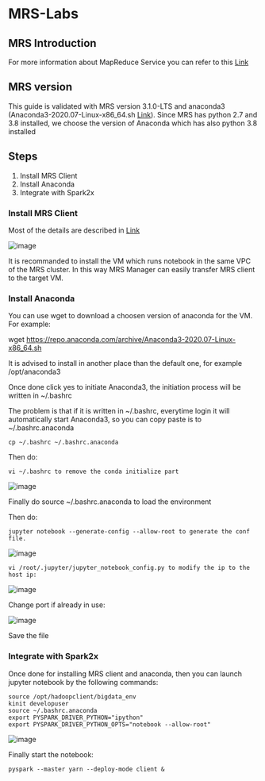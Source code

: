 # MRS-Labs

## MRS Introduction
For more information about MapReduce Service you can refer to this [Link](https://cloud.orange-business.com/en/offers/infrastructure-iaas/public-cloud/features/map-reduce-service/)

## MRS version
This guide is validated with MRS version 3.1.0-LTS and anaconda3 (Anaconda3-2020.07-Linux-x86_64.sh [Link](https://docs.anaconda.com/anaconda/install/hashes/lin-3-64/)). Since MRS has python 2.7 and 3.8 installed, we choose the version of Anaconda which has also python 3.8 installed 
## Steps
1. Install MRS Client
3. Install Anaconda
4. Integrate with Spark2x

### Install MRS Client

Most of the details are described in [Link](https://docs.prod-cloud-ocb.orange-business.com/usermanual/mrs/admin_guide_000171.html)

![image](https://user-images.githubusercontent.com/11695917/147064871-4c1bfe47-4ee0-41a0-91fc-83617e27fca5.png)

It is recommanded to install the VM which runs notebook in the same VPC of the MRS cluster. In this way MRS Manager can easily transfer MRS client to the target VM.

### Install Anaconda

You can use wget to download a choosen version of anaconda for the VM. For example:

wget https://repo.anaconda.com/archive/Anaconda3-2020.07-Linux-x86_64.sh

It is advised to install in another place than the default one, for example /opt/anaconda3

Once done click yes to initiate Anaconda3, the initiation process will be written in  ~/.bashrc

The problem is that if it is written in ~/.bashrc, everytime login it will automatically start Anaconda3, so you can copy paste is to ~/.bashrc.anaconda

```
cp ~/.bashrc ~/.bashrc.anaconda
```

Then do:

```
vi ~/.bashrc to remove the conda initialize part
```

![image](https://user-images.githubusercontent.com/11695917/147119509-584e235d-e79a-4b4c-8947-7eaab7a5e1d8.png)

Finally do source ~/.bashrc.anaconda to load the environment

Then do: 

```
jupyter notebook --generate-config --allow-root to generate the conf file.
```

![image](https://user-images.githubusercontent.com/11695917/147119667-e67269e3-1c65-46b6-81f2-d82ac28df63d.png)

```
vi /root/.jupyter/jupyter_notebook_config.py to modify the ip to the host ip:
```

![image](https://user-images.githubusercontent.com/11695917/147119752-661b368c-0729-49c5-a920-2972e2852db8.png)

Change port if already in use:

![image](https://user-images.githubusercontent.com/11695917/147119800-ecc2e156-476c-4e9d-9691-c9bec5ea2ff7.png)

Save the file

### Integrate with Spark2x

Once done for installing MRS client and anaconda, then you can launch jupyter notebook by the following commands:

```
source /opt/hadoopclient/bigdata_env
kinit developuser
source ~/.bashrc.anaconda
export PYSPARK_DRIVER_PYTHON="ipython"
export PYSPARK_DRIVER_PYTHON_OPTS="notebook --allow-root"
```

![image](https://user-images.githubusercontent.com/11695917/147119981-1118dd7e-0aac-44ec-b2e7-ede3211ad1a4.png)

Finally start the notebook:

```
pyspark --master yarn --deploy-mode client &
```

